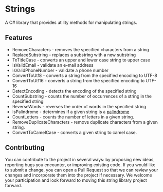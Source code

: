 
# Strings

A C# library that provides utility methods for manipulating strings.


## Features

- RemoveCharacters - removes the specified characters from a string
- ReplaceSubstring - replaces a substring with a new substring
- ToTitleCase - converts an upper and lower case string to upper case
- IsValidEmail - validate an e-mail address
- IsValidPhoneNumber - validate a phone number
- ConvertToUtf8 - converts a string from the specified encoding to UTF-8
- ConvertToUtf16 - converts a string from the specified encoding to UTF-16
- DetectEncoding - detects the encoding of the specified string
- CountSubstring - counts the number of occurrences of a string in the specified string
- ReverseWords - reverses the order of words in the specified string
- IsPalindrome - determines if a given string is a [palindrome](https://en.wikipedia.org/wiki/Palindrome)
- CountLetters - counts the number of letters in a given string.
- RemoveDuplicateCharacters - remove duplicate characters from a given string.
- ConvertToCamelCase - converts a given string to camel case.

## Contributing
You can contribute to the project in several ways: by proposing new ideas, reporting bugs you encounter, or improving existing code. If you would like to submit a change, you can open a Pull Request so that we can review your changes and incorporate them into the project if necessary. We welcome your participation and look forward to moving this string library project forward.


